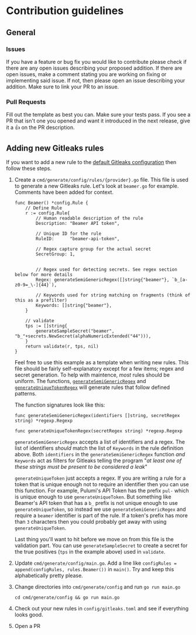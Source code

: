 # Contribution guidelines

## General

### Issues

If you have a feature or bug fix you would like to contribute please check if
there are any open issues describing your proposed addition. If there are open
issues, make a comment stating you are working on fixing or implementing said
issue. If not, then please open an issue describing your addition. Make sure to
link your PR to an issue.

### Pull Requests

Fill out the template as best you can. Make sure your tests pass. If you see a
PR that isn't one you opened and want it introduced in the next release,
give it a :thumbsup: on the PR description.

## Adding new Gitleaks rules

If you want to add a new rule to the [default Gitleaks configuration](https://github.com/zricethezav/gitleaks/blob/master/config/gitleaks.toml) then follow these steps.

1. Create a `cmd/generate/config/rules/{provider}.go` file.
   This file is used to generate a new Gitleaks rule.
   Let's look at `beamer.go` for example. Comments have been added for context.

   ```golang
   func Beamer() *config.Rule {
       // Define Rule
       r := config.Rule{
           // Human readable description of the rule
           Description: "Beamer API token",

           // Unique ID for the rule
           RuleID:      "beamer-api-token",

           // Regex capture group for the actual secret
           SecretGroup: 1,


           // Regex used for detecting secrets. See regex section below for more details
           Regex: generateSemiGenericRegex([]string{"beamer"}, `b_[a-z0-9=_\-]{44}`),

           // Keywords used for string matching on fragments (think of this as a prefilter)
           Keywords: []string{"beamer"},
       }

       // validate
       tps := []string{
           generateSampleSecret("beamer", "b_"+secrets.NewSecret(alphaNumericExtended("44"))),
       }
       return validate(r, tps, nil)
   }
   ```

   Feel free to use this example as a template when writing new rules.
   This file should be fairly self-explanatory except for a few items;
   regex and secret generation. To help with maintence, _most_ rules should
   be uniform. The functions,
   [`generateSemiGenericRegex`](https://github.com/zricethezav/gitleaks/blob/master/cmd/generate/config/rules/rule.go#L31) and [`generateUniqueTokenRegex`](https://github.com/zricethezav/gitleaks/blob/master/cmd/generate/config/rules/rule.go#L44) will generate rules
   that follow defined patterns.

   The function signatures look like this:

   ```golang
   func generateSemiGenericRegex(identifiers []string, secretRegex string) *regexp.Regexp

   func generateUniqueTokenRegex(secretRegex string) *regexp.Regexp
   ```

   `generateSemiGenericRegex` accepts a list of identifiers and a regex.
   The list of identifiers _should_ match the list of `Keywords` in the rule
   definition above. Both `identifiers` in the `generateSemiGenericRegex`
   function _and_ `Keywords` act as filters for Gitleaks telling the program
   "_at least one of these strings must be present to be considered a leak_"

   `generateUniqueToken` just accepts a regex. If you are writing a rule for a
   token that is unique enough not to require an identifier then you can use
   this function. For example, Pulumi's API Token has the prefix `pul-` which is
   unique enough to use `generateUniqueToken`. But something like Beamer's API
   token that has a `b_` prefix is not unique enough to use `generateUniqueToken`,
   so instead we use `generateSemiGenericRegex` and require a `beamer`
   identifier is part of the rule.
   If a token's prefix has more than `3` characters then you could
   probably get away with using `generateUniqueToken`.

   Last thing you'll want to hit before we move on from this file is the
   validation part. You can use `generateSampleSecret` to create a secret for the
   true positives (`tps` in the example above) used in `validate`.

1. Update `cmd/generate/config/main.go`. Add a line like
   `configRules = append(configRules, rules.Beamer())` in `main()`. Try and keep
   this alphabetically pretty please.

1. Change directories into `cmd/generate/config` and run `go run main.go`

   ```
   cd cmd/generate/config && go run main.go
   ```

1. Check out your new rules in `config/gitleaks.toml` and see if everything looks good.

1. Open a PR
